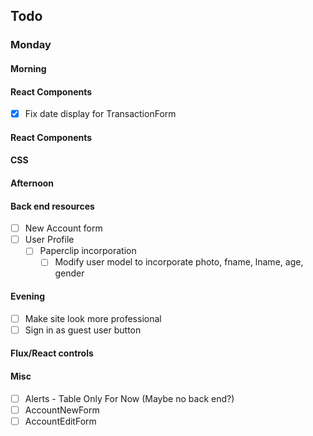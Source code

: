 ## Todo
### Monday
#### Morning
#### React Components
- [x] Fix date display for TransactionForm
#### React Components
#### CSS
#### Afternoon
#### Back end resources
- [ ] New Account form
- [ ] User Profile
  - [ ] Paperclip incorporation
    -[ ] Modify user model to incorporate photo, fname, lname, age, gender
#### Evening
- [ ] Make site look more professional
- [ ] Sign in as guest user button
#### Flux/React controls
#### Misc
- [ ] Alerts - Table Only For Now (Maybe no back end?)
- [ ] AccountNewForm
- [ ] AccountEditForm
